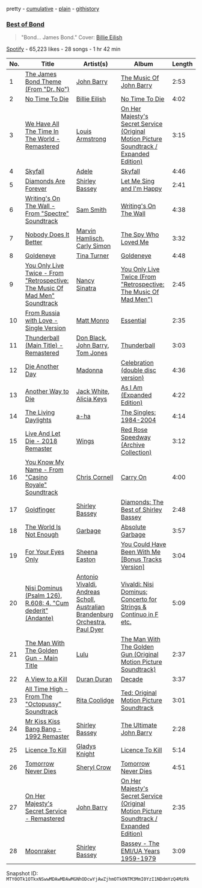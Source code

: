 pretty - [cumulative](/playlists/cumulative/37i9dQZF1DX0ZzMQgXnSUD.md) - [plain](/playlists/plain/37i9dQZF1DX0ZzMQgXnSUD) - [githistory](https://github.githistory.xyz/mackorone/spotify-playlist-archive/blob/main/playlists/plain/37i9dQZF1DX0ZzMQgXnSUD)

### [Best of Bond](https://open.spotify.com/playlist/37i9dQZF1DX0ZzMQgXnSUD)

> "Bond..\. James Bond." Cover: <a href="spotify:artist:6qqNVTkY8uBg9cP3Jd7DAH">Billie Eilish</a>

[Spotify](https://open.spotify.com/user/spotify) - 65,223 likes - 28 songs - 1 hr 42 min

| No. | Title | Artist(s) | Album | Length |
|---|---|---|---|---|
| 1 | [The James Bond Theme \(From "Dr\. No"\)](https://open.spotify.com/track/589AelScFm0FYQ4VG1biJi) | [John Barry](https://open.spotify.com/artist/7ctAOUlIAs7yuMODWE2Fyz) | [The Music Of John Barry](https://open.spotify.com/album/1DtpXIGGw9vQXZvKmqDmKA) | 2:53 |
| 2 | [No Time To Die](https://open.spotify.com/track/73SpzrcaHk0RQPFP73vqVR) | [Billie Eilish](https://open.spotify.com/artist/6qqNVTkY8uBg9cP3Jd7DAH) | [No Time To Die](https://open.spotify.com/album/5sXSHscDjBez8VF20cSyad) | 4:02 |
| 3 | [We Have All The Time In The World \- Remastered](https://open.spotify.com/track/0OAnoLrIVxpdne3mkVLrwr) | [Louis Armstrong](https://open.spotify.com/artist/19eLuQmk9aCobbVDHc6eek) | [On Her Majesty's Secret Service \(Original Motion Picture Soundtrack / Expanded Edition\)](https://open.spotify.com/album/4BVd2gkQNWj30YN5P3r8Av) | 3:15 |
| 4 | [Skyfall](https://open.spotify.com/track/6VObnIkLVruX4UVyxWhlqm) | [Adele](https://open.spotify.com/artist/4dpARuHxo51G3z768sgnrY) | [Skyfall](https://open.spotify.com/album/6TwN6Lq9glwnG8kNp6chHY) | 4:46 |
| 5 | [Diamonds Are Forever](https://open.spotify.com/track/3Tp3nTswQmMzmQRqZu4iM2) | [Shirley Bassey](https://open.spotify.com/artist/090VebphoycdEyH165iMqc) | [Let Me Sing and I'm Happy](https://open.spotify.com/album/7Ln5CiGZ9hMBVJVRhyoTL5) | 2:41 |
| 6 | [Writing's On The Wall \- From "Spectre" Soundtrack](https://open.spotify.com/track/1PWnAEQcbwQwK759otUbta) | [Sam Smith](https://open.spotify.com/artist/2wY79sveU1sp5g7SokKOiI) | [Writing's On The Wall](https://open.spotify.com/album/50bQvrNAFsAaIbqCcfD7FT) | 4:38 |
| 7 | [Nobody Does It Better](https://open.spotify.com/track/49RUdNvwSiUTC8fBh4KKoC) | [Marvin Hamlisch](https://open.spotify.com/artist/1VN38ZSdtQnHLa8PfTTKZD), [Carly Simon](https://open.spotify.com/artist/4FtSnMlCVxCswABUmdhwpm) | [The Spy Who Loved Me](https://open.spotify.com/album/5k55f89cnXdy0BikkUeBHJ) | 3:32 |
| 8 | [Goldeneye](https://open.spotify.com/track/528QhCT2v3HgD71RmrSUNW) | [Tina Turner](https://open.spotify.com/artist/1zuJe6b1roixEKMOtyrEak) | [Goldeneye](https://open.spotify.com/album/4aBVXvgB75LzBQTbKiauQN) | 4:48 |
| 9 | [You Only Live Twice \- From "Retrospective: The Music Of Mad Men" Soundtrack](https://open.spotify.com/track/18y85RXNwPsaqTwKPfTqZI) | [Nancy Sinatra](https://open.spotify.com/artist/3IZrrNonYELubLPJmqOci2) | [You Only Live Twice \(From "Retrospective: The Music Of Mad Men"\)](https://open.spotify.com/album/3zPM0GxJmRNOrSbHqziO2k) | 2:45 |
| 10 | [From Russia with Love \- Single Version](https://open.spotify.com/track/5dWu3rtTytLVDSkOkTaBVl) | [Matt Monro](https://open.spotify.com/artist/06kr5yNAM2rOf4DXemM8fl) | [Essential](https://open.spotify.com/album/4JDGHeK69u3Yosp8BvUFJh) | 2:35 |
| 11 | [Thunderball \(Main Title\) \- Remastered](https://open.spotify.com/track/4LU5jR2Vmj0lZiA8tHXIia) | [Don Black](https://open.spotify.com/artist/63KnR8pniNe7l75qr1GK7Q), [John Barry](https://open.spotify.com/artist/7ctAOUlIAs7yuMODWE2Fyz), [Tom Jones](https://open.spotify.com/artist/1T0wRBO0CK0vK8ouUMqEl5) | [Thunderball](https://open.spotify.com/album/3VEq0jeSYz3Yzh2ibaqryN) | 3:03 |
| 12 | [Die Another Day](https://open.spotify.com/track/4NvgRMckw4uzjNn2t7taPe) | [Madonna](https://open.spotify.com/artist/6tbjWDEIzxoDsBA1FuhfPW) | [Celebration \(double disc version\)](https://open.spotify.com/album/43lok9zd7BW5CoYkXZs7S0) | 4:36 |
| 13 | [Another Way to Die](https://open.spotify.com/track/3ODl8J0TZAykdMCtCIO28n) | [Jack White](https://open.spotify.com/artist/4FZ3j1oH43e7cukCALsCwf), [Alicia Keys](https://open.spotify.com/artist/3DiDSECUqqY1AuBP8qtaIa) | [As I Am \(Expanded Edition\)](https://open.spotify.com/album/6KlxyxhXEDo1LdheFulN7h) | 4:22 |
| 14 | [The Living Daylights](https://open.spotify.com/track/4tWe3Fr8HrQPq2iFOpEGZs) | [a\-ha](https://open.spotify.com/artist/2jzc5TC5TVFLXQlBNiIUzE) | [The Singles: 1984\-2004](https://open.spotify.com/album/0RfwViNsdcwjUgoZExOir0) | 4:14 |
| 15 | [Live And Let Die \- 2018 Remaster](https://open.spotify.com/track/0VV8wkOM4w78A2OHZOTzNP) | [Wings](https://open.spotify.com/artist/3sFhA6G1N0gG1pszb6kk1m) | [Red Rose Speedway \(Archive Collection\)](https://open.spotify.com/album/1RzrSgWinUzgsnw3oQDXOy) | 3:12 |
| 16 | [You Know My Name \- From "Casino Royale" Soundtrack](https://open.spotify.com/track/4MR9iW77LJoPPDjwAYbIZZ) | [Chris Cornell](https://open.spotify.com/artist/0XHiH53dHrvbwfjYM7en7I) | [Carry On](https://open.spotify.com/album/7DTYi2YCfQZGDyeedTdNGb) | 4:00 |
| 17 | [Goldfinger](https://open.spotify.com/track/7r0EUONfPUZ8SD1vu4ro27) | [Shirley Bassey](https://open.spotify.com/artist/090VebphoycdEyH165iMqc) | [Diamonds: The Best of Shirley Bassey](https://open.spotify.com/album/47CseYTjSFPkxo9SDFQoot) | 2:48 |
| 18 | [The World Is Not Enough](https://open.spotify.com/track/0wnIPcs7V0XMwtcg0yjKpg) | [Garbage](https://open.spotify.com/artist/6S0GHTqz5sxK5f9HtLXn9q) | [Absolute Garbage](https://open.spotify.com/album/6nZQaZ0is5KhtuJeay9wxP) | 3:57 |
| 19 | [For Your Eyes Only](https://open.spotify.com/track/4jRJWlkCn3pAwezfqFODU3) | [Sheena Easton](https://open.spotify.com/artist/5dcOK4stT4JDkP6Dqhbz5s) | [You Could Have Been With Me \[Bonus Tracks Version\]](https://open.spotify.com/album/4Enc1z5S8zcRxrVKcgnTyn) | 3:04 |
| 20 | [Nisi Dominus \(Psalm 126\), R.608: 4\. "Cum dederit" \(Andante\)](https://open.spotify.com/track/0crY7pPfWKmVzMW03UWN0O) | [Antonio Vivaldi](https://open.spotify.com/artist/2QOIawHpSlOwXDvSqQ9YJR), [Andreas Scholl](https://open.spotify.com/artist/2LnE7uKchgVW2Uv7vzwixZ), [Australian Brandenburg Orchestra](https://open.spotify.com/artist/7bgFF4zaVhszPXXynAENpi), [Paul Dyer](https://open.spotify.com/artist/0RNKUNnZLg1MdRPC37YG3I) | [Vivaldi: Nisi Dominus; Concerto for Strings & Continuo in F etc.](https://open.spotify.com/album/1aax2xvWBA7z6DnhONGG8E) | 5:09 |
| 21 | [The Man With The Golden Gun \- Main Title](https://open.spotify.com/track/2wBWVKsv9VIbvlPdJtQbz7) | [Lulu](https://open.spotify.com/artist/2fP4hXUr0AbFmbO9IZsbcN) | [The Man With The Golden Gun \(Original Motion Picture Soundtrack\)](https://open.spotify.com/album/73keMsTiKlV4N852puufnJ) | 2:37 |
| 22 | [A View to a Kill](https://open.spotify.com/track/6I4snLrVOrJsLdd43isc27) | [Duran Duran](https://open.spotify.com/artist/0lZoBs4Pzo7R89JM9lxwoT) | [Decade](https://open.spotify.com/album/4P6rgSkSEXFGrpTk9NZUAj) | 3:37 |
| 23 | [All Time High \- From The "Octopussy" Soundtrack](https://open.spotify.com/track/0tc4WGABkHQKt8X5MgFI8O) | [Rita Coolidge](https://open.spotify.com/artist/1vnIL4DMlivP55ioM6KitW) | [Ted: Original Motion Picture Soundtrack](https://open.spotify.com/album/0vX2mA7TRjgm5Gk5M7AUhb) | 3:01 |
| 24 | [Mr Kiss Kiss Bang Bang \- 1992 Remaster](https://open.spotify.com/track/7uYZJ6actSUcazhKjjyZsK) | [Shirley Bassey](https://open.spotify.com/artist/090VebphoycdEyH165iMqc) | [The Ultimate John Barry](https://open.spotify.com/album/04ZuIHUjEiAnAoODb9UQ6j) | 2:28 |
| 25 | [Licence To Kill](https://open.spotify.com/track/2ytwDkF0RLOi6qL2uJ2cQG) | [Gladys Knight](https://open.spotify.com/artist/2aXiJJHJei5BmCykxI37y0) | [Licence To Kill](https://open.spotify.com/album/5V870FgJNzMTiLAGo6OMmE) | 5:14 |
| 26 | [Tomorrow Never Dies](https://open.spotify.com/track/3peBSjcjaouspgb68WK2sk) | [Sheryl Crow](https://open.spotify.com/artist/4TKTii6gnOnUXQHyuo9JaD) | [Tomorrow Never Dies](https://open.spotify.com/album/2UGZoHiNl2bDZyHIbaQ9Vo) | 4:51 |
| 27 | [On Her Majesty's Secret Service \- Remastered](https://open.spotify.com/track/3M0zi8iD2KRzY71XcGFUpE) | [John Barry](https://open.spotify.com/artist/7ctAOUlIAs7yuMODWE2Fyz) | [On Her Majesty's Secret Service \(Original Motion Picture Soundtrack / Expanded Edition\)](https://open.spotify.com/album/4BVd2gkQNWj30YN5P3r8Av) | 2:35 |
| 28 | [Moonraker](https://open.spotify.com/track/0XCszZIzEncBpgAMkKoDB2) | [Shirley Bassey](https://open.spotify.com/artist/090VebphoycdEyH165iMqc) | [Bassey \- The EMI/UA Years 1959\-1979](https://open.spotify.com/album/5aoxGBTOftx2uzyWGRKtxL) | 3:09 |

Snapshot ID: `MTY0OTk1OTkxNSwwMDAwMDAwMGNhODcwYjAwZjhmOTk0NTM3MmI0YzI1NDdmYzQ4MzRk`
